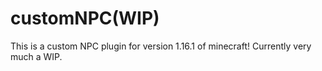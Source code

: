 # customNPC(WIP)

This is a custom NPC plugin for version 1.16.1 of minecraft! Currently very much a WIP.